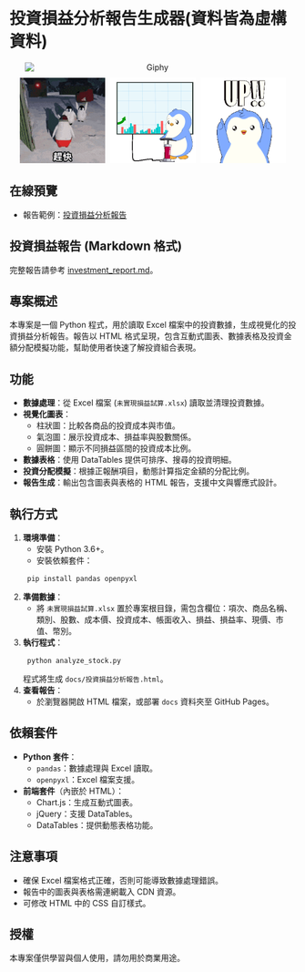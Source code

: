 # 投資損益分析報告生成器(資料皆為虛構資料)
<div style="text-align:center;">
  <div style="margin-bottom:10px;">
    <img src="https://media.giphy.com/media/v1.Y2lkPTc5MGI3NjExaWlpa2s5am1kNzIwZzhzcGx2OG9sNnV6aGEzeDJ6M3Zsc3Vnb3RheSZlcD12MV9naWZzX3NlYXJjaCZjdD1n/jAoMf14h0ZQQw/giphy.gif" alt="Giphy" width="450" style="display:block; margin: 0 auto;" />
  </div>
  <div>
    <img src="docs/image/1745274567786.gif" alt="GIF 1" width="150" style="display:inline-block; margin-right:5px;" />
    <img src="docs/image/btc-bitcoin.gif" alt="BTC" width="150" style="display:inline-block; margin-right:5px;" />
    <img src="docs/image/up-higher.gif" alt="上漲" width="150" style="display:inline-block;" />
  </div>
</div>



## 在線預覽
- 報告範例：[投資損益分析報告](https://fgh09101010.github.io/StockProfitAnalyzer/%E6%8A%95%E8%B3%87%E6%90%8D%E7%9B%8A%E5%88%86%E6%9E%90%E5%A0%B1%E5%91%8A.html)

## 投資損益報告 (Markdown 格式)

完整報告請參考 [investment_report.md](docs/investment_report.md)。

## 專案概述
本專案是一個 Python 程式，用於讀取 Excel 檔案中的投資數據，生成視覺化的投資損益分析報告。報告以 HTML 格式呈現，包含互動式圖表、數據表格及投資金額分配模擬功能，幫助使用者快速了解投資組合表現。

## 功能
- **數據處理**：從 Excel 檔案 (`未實現損益試算.xlsx`) 讀取並清理投資數據。
- **視覺化圖表**：
  - 柱狀圖：比較各商品的投資成本與市值。
  - 氣泡圖：展示投資成本、損益率與股數關係。
  - 圓餅圖：顯示不同損益區間的投資成本比例。
- **數據表格**：使用 DataTables 提供可排序、搜尋的投資明細。
- **投資分配模擬**：根據正報酬項目，動態計算指定金額的分配比例。
- **報告生成**：輸出包含圖表與表格的 HTML 報告，支援中文與響應式設計。

## 執行方式
1. **環境準備**：
   - 安裝 Python 3.6+。
   - 安裝依賴套件：
    ```
     pip install pandas openpyxl
    ```
2. **準備數據**：
   - 將 `未實現損益試算.xlsx` 置於專案根目錄，需包含欄位：項次、商品名稱、類別、股數、成本價、投資成本、帳面收入、損益、損益率、現價、市值、幣別。
3. **執行程式**：
    ```
     python analyze_stock.py
    ```
   程式將生成 `docs/投資損益分析報告.html`。
4. **查看報告**：
   - 於瀏覽器開啟 HTML 檔案，或部署 `docs` 資料夾至 GitHub Pages。

## 依賴套件
- **Python 套件**：
  - `pandas`：數據處理與 Excel 讀取。
  - `openpyxl`：Excel 檔案支援。
- **前端套件**（內嵌於 HTML）：
  - Chart.js：生成互動式圖表。
  - jQuery：支援 DataTables。
  - DataTables：提供動態表格功能。


## 注意事項
- 確保 Excel 檔案格式正確，否則可能導致數據處理錯誤。
- 報告中的圖表與表格需連網載入 CDN 資源。
- 可修改 HTML 中的 CSS 自訂樣式。

## 授權
本專案僅供學習與個人使用，請勿用於商業用途。


